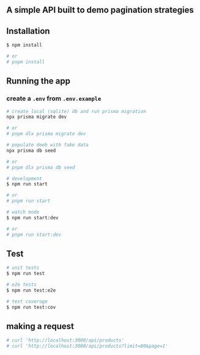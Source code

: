 ## A simple API built to demo pagination strategies

## Installation

```bash
$ npm install

# or
# pnpm install

```

## Running the app

### create a `.env` from `.env.example`

```bash
# create local (sqlite) db and run prisma migration
npx prisma migrate dev 

# or
# pnpm dlx prisma migrate dev

# populate deeb with fake data
npx prisma db seed

# or
# pnpm dlx prisma db seed
```

```bash
# development
$ npm run start

# or
# pnpm run start

# watch mode
$ npm run start:dev

# or
# pnpm run start:dev
```

## Test

```bash
# unit tests
$ npm run test

# e2e tests
$ npm run test:e2e

# test coverage
$ npm run test:cov
```

## making a request

```bash
# curl 'http://localhost:3000/api/products'
# curl 'http://localhost:3000/api/products?limit=80&page=1'
```